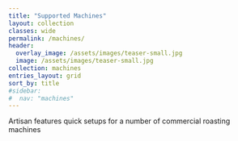 ```yaml
---
title: "Supported Machines"
layout: collection
classes: wide
permalink: /machines/
header:
  overlay_image: /assets/images/teaser-small.jpg
  image: /assets/images/teaser-small.jpg
collection: machines
entries_layout: grid
sort_by: title
#sidebar:
#  nav: "machines"
---
```


Artisan features quick setups for a number of commercial roasting machines